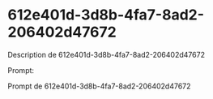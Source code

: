 # 612e401d-3d8b-4fa7-8ad2-206402d47672

Description de 612e401d-3d8b-4fa7-8ad2-206402d47672

Prompt:

Prompt de 612e401d-3d8b-4fa7-8ad2-206402d47672
